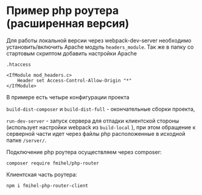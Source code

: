 # Пример php роутера (расширенная версия)

Для работы локальной версии через webpack-dev-server необходимо установить/включить 
Apache модуль `headers_module`. Так же в папку со стартовым скриптом добавить настройки Apache

`.htaccess`
``` 
<IfModule mod_headers.c>
    Header set Access-Control-Allow-Origin "*"
</IfModule>
```
В примере есть четыре конфигурации проекта

`build-dist-composer` и `build-dist-full` - окончательные сборки проекта,

`run-dev-server` - запуск сервера для отладки клиентской стороны (использует настройки webpack из `build-local` ), при этом обращение к серверной части идет через 
файлы php расположенные в исходной папке `/server/`.


Подключение php роутера осуществляем через composer:

``` composer require fmihel/php-router ```


Клиентская часть роутера:

``` npm i fmihel-php-router-client ```


